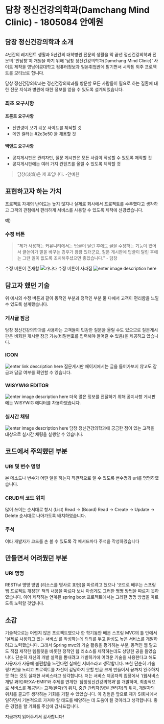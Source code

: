 # 담창 정신건강의학과(Damchang Mind Clinic) - 1805084 안예원

## 담창 정신건강의학과 소개
4년간의 레지던트 생활과 5년간의 대학병원 전문의 생활을 막 끝낸 정신건강의학과 전문의 '안담창'이 개원을 하기 위해 '담창 정신건강의학과(Damchang Mind Clinic)' 사이트 제작을 영남이공대학교 컴퓨터정보과 일본취업반에 맡기면서 시작된 외주 프로젝트를 모티브로 합니다.

담창 정신건강의학과는 정신건강의학과를 방문할 모든 사람들이 필요로 하는 질환에 대한 전문 지식과 병원에 대한 정보를 얻을 수 있도록 설계되었습니다. 

### 최초 요구사항
#### 프론트 요구사항
- 전연령이 보기 쉬운 사이트를 제작할 것
- 메인 컬러는 #2c3e50 을 채용할 것
#### 백엔드 요구사항
- 공지게시판은 관리자만, 질문 게시판은 모든 사람이 작성할 수 있도록 제작할 것
- 공지게시판에는 여러 가지 컨텐츠를 올릴 수 있도록 제작할 것

> 담창(淡滄)은 제 호입니다. -안예원

## 표현하고자 하는 가치
프로젝트 자체의 난이도는 높지 않지나 실제로 회사에서 프로젝트를 수주했다고 생각하고 고객의 관점에서 편리하게 서비스를 사용할 수 있도록 제작에 신경썼습니다.

예)
### 수정 버튼
> "제가 사용하는 커뮤니티에서는 답글이 달린 후에도 글을 수정하는 기능이 있어서 글쓴이가 말을 바꾸는 경우가 왕왕 있더군요, 질문 게시판에 답글이 달린 후에는 그런 일이 없도록 조치해주셨으면 좋겠습니다." - 담창

수정 버튼이 존재함
![가나다](https://i.imgur.com/gZuLJOC.jpg)
수정 버튼이 사라짐
![enter image description here](https://imgur.com/8iSABr0.jpg)

## 담고자 했던 기술
위 예시의 수정 버튼과 같이 동적인 부분과 정적인 부분 둘 다에서 고객이 편리함을 느낄 수 있도록 설계했습니다.

### 게시글 잠금
담창 정신건강의학과를 사용하는 고객들이 민감한 질문을 올릴 수도 있으므로 질문게시판은 비회원 게시글 잠금 기능(비밀번호를 입력해야 들어갈 수 있음)을 제공하고 있습니다.

### ICON
![enter link description here](https://i.imgur.com/2r9uQpN.jpg)
질문게시판 페이지에서는 글을 들어가보지 않고도 잠금과 답글 여부를 확인할 수 있습니다.
### WISYWIG EDITOR 
![enter image description here](https://i.imgur.com/0G4Wx8h.jpeg)
더욱 많은 정보를 전달하기 위해 공지사항 게시판에는 WISYWIG 에디터를 차용하였습니다.
### 실시간 채팅
![enter image description here](https://i.imgur.com/HLzSPCY.jpg)
담창 정신건강의학과에 궁금한 점이 있는 고객을 대상으로 실시간 채팅을 실행할 수 있습니다.

## 코드에서 주의했던 부분
### URI 및 변수 명명
본 메소드나 변수가 어떤 일을 하는지 직관적으로 알 수 있도록 변수명과 uri를 명명하였습니다.

### CRUD의 코드 위치
많이 쓰이는 순서대로 항시 (List) Read -> (Board) Read -> Create -> Update -> Delete 순서대로 나아가도록 배치하였습니다.

### 주석
여타 개발자가 코드를 손 볼 수 있도록 각 메서드마다 주석을 작성하였습니다


## 만들면서 어려웠던 부분
### URI 명명
RESTful 명명 방법 (리소스를 명사로 표현)을 따르려고 했으나 '코드로 배우는 스프링 웹 프로젝트 개정판' 책의 내용을 따르다 보니 아쉽게도 그러한 명명 방법을 따르지 못하였습니다. 이어 제작하는 연계된 spring boot 프로젝트에서는 그러한 명명 방법을 따르도록 노력할 것입니다.

## 소감
기술적으로는 어렵지 않은 프로젝트였으나 한 학기동안 배운 스프링 MVC의 틀 안에서 '실제로 사용되고 있는 서비스'를  작성하는데 의의를 두고 완성도 높은 서비스를 개발하려고 노력했습니다.  그래서 Spring mvc의 기술 활용을 평가하는 부분, 동적인 웹 말고도 직접 제작한 템플릿을 비롯한 정적인 웹 리소스를 제작하는데도 상당한 공을 들였습니다.
단순히 자신의 개발 실력을 뽐내려고 개발하기에 어려운 기술을 사용한다고 해도 사용자가 사용에 불편함을 느낀다면 실패한 서비스라고 생각합니다. 또한 단순히 기술 평가만을 노리고 프로젝트를 자신이 감당하지 못할 만큼 크게 만들어서 끝까지 완주하지 못 하는 것도 실패한 서비스라고 생각합니다.
저는 서비스 제공자의 입장에서 '(웹서비스개발 과목)REXA-EMR'와 주제를 연계한 '담창정신건강의학과'를 개발하며, 최종적으로 서비스를 제공받는 고객(환자)의 위치, 중간 관리자(병원 관리자)의 위치, 개발자의 위치를 골고루 생각하는 기회를 가질 수 있었습니다. 이 경험은 앞으로 제가 SI회사에서 일하면서 기본적으로 가져야 할 태도를 배양하는 데 도움이 될 것이라고 생각합니다. 좋은 경험을 할 기회를 주심에 감사드립니다. 

지금까지 읽어주셔서 감사합니다!
